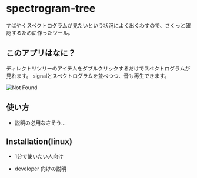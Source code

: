 # spectrogram-tree
すばやくスペクトログラムが見たいという状況によく出くわすので、さくっと確認するために作ったツール。  

## このアプリはなに？  
ディレクトリツリーのアイテムをダブルクリックするだけでスペクトログラムが見れます。
signalとスペクトログラムを並べつつ、音も再生できます。

![Not Found](https://raw.github.com/wiki/fkubota/spectrogram-tree/images/spectrogram-tree.gif)


## 使い方
- 説明の必用なさそう...

## Installation(linux)
- 1分で使いたい人向け

- developer 向けの説明
